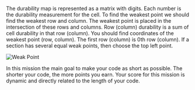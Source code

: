 The durability map is represented as a matrix with digits. Each number is the durability measurement for the cell.
To find the weakest point we should find the weakest row and column. 
The weakest point is placed in the intersection of these rows and columns. 
Row (column) durability is a sum of cell durability in that row (column). 
You should find coordinates of the weakest point (row, column). 
The first row (column) is 0th row (column). If a section has several equal weak points, then choose the top left point.

![Weak Point](weak-point.svg)

In this mission the main goal to make your code as short as possible.
The shorter your code, the more points you earn.
Your score for this mission is dynamic and directly related to the length of your code.
